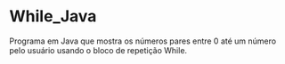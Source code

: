 # While_Java
Programa em Java que mostra os números pares entre 0 até um número pelo usuário usando o bloco de repetição While.
